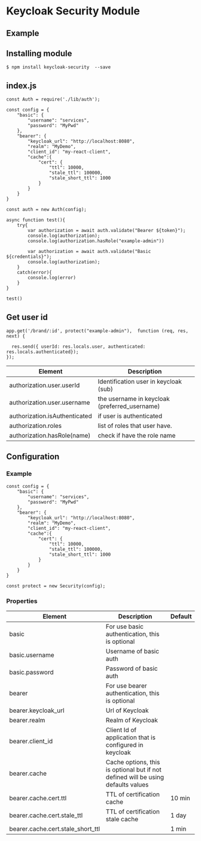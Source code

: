 # Keycloak Security Module

## Example

## Installing module
```
$ npm install keycloak-security  --save    
```


## index.js
```
const Auth = require('./lib/auth');

const config = {
	"basic": {
		"username": "services",
		"password": "MyPwd"
	},
	"bearer": {
		"keycloak_url": "http://localhost:8080",
		"realm": "MyDemo",
		"client_id": "my-react-client",
		"cache":{
			"cert": {
				"ttl": 10000,
				"stale_ttl": 100000,
				"stale_short_ttl": 1000
			}
		}
	}
}

const auth = new Auth(config);

async function test(){
	try{
		var authorization = await auth.validate("Bearer ${token}");
		console.log(authorization);
		console.log(authorization.hasRole("example-admin"))
		
		var authorization = await auth.validate("Basic ${credentials}");
		console.log(authorization);
	}
	catch(error){
		console.log(error)
	}
}

test()
```

## Get user id

```
app.get('/brand/:id', protect("example-admin"),  function (req, res, next) {
  
  res.send({ userId: res.locals.user, authenticated: res.locals.authenticated});
});

```
| Element | Description |
| ------ | ------ |
| authorization.user.userId | Identification user in keycloak (sub) | 
| authorization.user.username | the username in keycloak (preferred_username) | 
| authorization.isAuthenticated | if user is authenticated | 
| authorization.roles | list of roles that user have. | 
| authorization.hasRole(name) | check if have the role name | 


## Configuration
### Example
```
const config = {
	"basic": {
		"username": "services",
		"password": "MyPwd"
	},
	"bearer": {
		"keycloak_url": "http://localhost:8080",
		"realm": "MyDemo",
		"client_id": "my-react-client",
		"cache":{
			"cert": {
				"ttl": 10000,
				"stale_ttl": 100000,
				"stale_short_ttl": 1000
			}
		}
	}
}

const protect = new Security(config);

```
### Properties
| Element | Description | Default |
| ------ | ------ | ------ | 
| basic | For use basic authentication, this is optional | |
| basic.username | Username of basic auth  | |
| basic.password | Password of basic auth | |
| bearer | For use bearer authentication, this is optional | |
| bearer.keycloak_url | Url of Keycloak | |
| bearer.realm | Realm of Keycloak | |
| bearer.client_id | Client Id of application that is configured in keycloak | |
| bearer.cache | Cache options, this is optional but if not defined will be using defaults values | |
| bearer.cache.cert.ttl | TTL of certification cache| 10 min |
| bearer.cache.cert.stale_ttl | TTL of certification stale cache | 1 day |
| bearer.cache.cert.stale_short_ttl | | 1 min |


